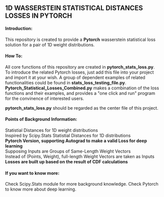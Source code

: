 ## 1D WASSERSTEIN STATISTICAL DISTANCES LOSSES IN PYTORCH

#### Introduction:
This repository is created to provide a **Pytorch** wasserstein statistical loss solution for a pair of 1D weight distributions.

#### How To:
All core functions of this repository are created in **pytorch_stats_loss.py**. To introduce the related Pytorch losses, just add this file into your project and import it at your wish.
A group of dependent examples of related functionalities could be found in **stats_loss_testing_file.py**. 
**Pytorch_Statistical_Losses_Combined.py** makes a combination of the loss functions and their examples, and provides a "one click and run" program for the convinence of interested users.  

**pytorch_stats_loss.py** should be regarded as the center file of this project. 

#### Points of Background Information:
Statistial Distances for 1D weight distributions  
Inspired by Scipy.Stats Statistial Distances for 1D distributions  
**Pytorch Version, supporting Autograd to make a valid Loss for deep learning**  
Supposing Inputs are Groups of Same-Length Weight Vectors  
Instead of (Points, Weight), full-length Weight Vectors are taken as Inputs  
**Losses are built up based on the result of CDF calculations**

#### If you want to know more:
Check Scipy.Stats module for more background knowledge.
Check Pytorch to know more about deep learning.

